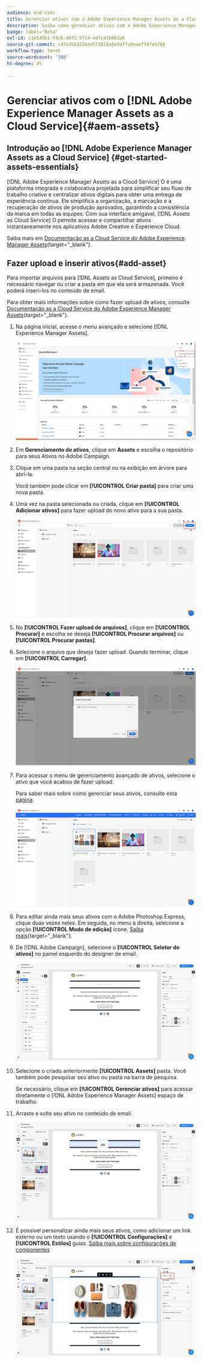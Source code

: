```yaml
---
audience: end-user
title: Gerenciar ativos com o Adobe Experience Manager Assets as a Cloud Service
description: Saiba como gerenciar ativos com o Adobe Experience Manager Assets as a Cloud Service
badge: label="Beta"
exl-id: c1e548b1-f4c6-4672-9724-edfc418063a6
source-git-commit: cd7e2bb325b4e571018a8e04ffa0eaef74fe6768
workflow-type: tm+mt
source-wordcount: '380'
ht-degree: 4%

---
```


# Gerenciar ativos com o [!DNL Adobe Experience Manager Assets as a Cloud Service]{#aem-assets}

## Introdução ao [!DNL Adobe Experience Manager Assets as a Cloud Service] {#get-started-assets-essentials}

[!DNL Adobe Experience Manager Assets as a Cloud Service] O é uma plataforma integrada e colaborativa projetada para simplificar seu fluxo de trabalho criativo e centralizar ativos digitais para obter uma entrega de experiência contínua. Ele simplifica a organização, a marcação e a recuperação de ativos de produção aprovados, garantindo a consistência da marca em todas as equipes. Com sua interface amigável, [!DNL Assets as Cloud Service] O permite acessar e compartilhar ativos instantaneamente nos aplicativos Adobe Creative e Experience Cloud.

Saiba mais em [Documentação as a Cloud Service do Adobe Experience Manager Assets](https://experienceleague.adobe.com/docs/experience-manager-cloud-service/email/assets/home.html){target="_blank"}.

## Fazer upload e inserir ativos{#add-asset}

Para importar arquivos para [!DNL Assets as Cloud Service], primeiro é necessário navegar ou criar a pasta em que ela será armazenada. Você poderá inseri-los no conteúdo de email.

Para obter mais informações sobre como fazer upload de ativos, consulte [Documentação as a Cloud Service do Adobe Experience Manager Assets](https://experienceleague.adobe.com/docs/experience-manager-cloud-service/email/assets/assets-view/add-delete-assets-view.html){target="_blank"}.

1. Na página inicial, acesse o menu avançado e selecione [!DNL Experience Manager Assets].

   ![](assets/assets_1.png)

1. Em **Gerenciamento de ativos**, clique em **Assets** e escolha o repositório para seus Ativos no Adobe Campaign.

1. Clique em uma pasta na seção central ou na exibição em árvore para abri-la.

   Você também pode clicar em **[!UICONTROL Criar pasta]** para criar uma nova pasta.

1. Uma vez na pasta selecionada ou criada, clique em **[!UICONTROL Adicionar ativos]** para fazer upload do novo ativo para a sua pasta.

   ![](assets/assets_2.png)

1. No **[!UICONTROL Fazer upload de arquivos]**, clique em **[!UICONTROL Procurar]** e escolha se deseja **[!UICONTROL Procurar arquivos]** ou **[!UICONTROL Procurar pastas]**.

1. Selecione o arquivo que deseja fazer upload. Quando terminar, clique em **[!UICONTROL Carregar]**.

   ![](assets/assets_3.png)

1. Para acessar o menu de gerenciamento avançado de ativos, selecione o ativo que você acabou de fazer upload.

   Para saber mais sobre como gerenciar seus ativos, consulte esta [página](https://experienceleague.adobe.com/docs/experience-manager-cloud-service/email/assets/assets-view/manage-organize-assets-view.html).

   ![](assets/assets_4.png)

1. Para editar ainda mais seus ativos com o Adobe Photoshop Express, clique duas vezes neles. Em seguida, no menu à direita, selecione a opção **[!UICONTROL Modo de edição]** ícone. [Saiba mais](https://experienceleague.adobe.com/docs/experience-manager-cloud-service/email/assets/assets-view/edit-images-assets-view.html#edit-using-express){target="_blank"}.

1. De [!DNL Adobe Campaign], selecione o **[!UICONTROL Seletor de ativos]** no painel esquerdo do designer de email.

   ![](assets/assets_6.png)

1. Selecione o criado anteriormente **[!UICONTROL Assets]** pasta. Você também pode pesquisar seu ativo ou pasta na barra de pesquisa.

   Se necessário, clique em  **[!UICONTROL Gerenciar ativos]** para acessar diretamente o [!DNL Adobe Experience Manager Assets] espaço de trabalho.

1. Arraste e solte seu ativo no conteúdo de email.

   ![](assets/assets_5.png)

1. É possível personalizar ainda mais seus ativos, como adicionar um link externo ou um texto usando o **[!UICONTROL Configurações]** e **[!UICONTROL Estilos]** guias. [Saiba mais sobre configurações de componentes](../email/content-components.md)

   ![](assets/assets_7.png)
